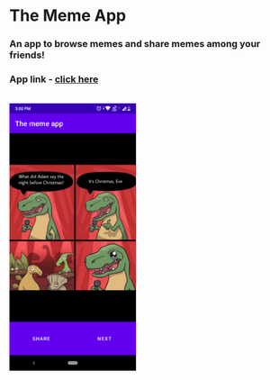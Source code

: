 # The Meme App

### An app to browse memes and share memes among your friends!

### App link - [click here](https://drive.google.com/file/d/1FkxqtlUJZbOao8847e7uuSfVTV-JV2Iz/view?usp=sharing)

<br/>

<img src="the-meme-app.png" width="225"/>
